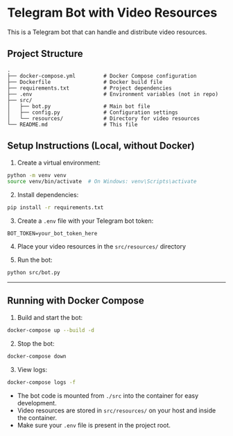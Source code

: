 # Telegram Bot with Video Resources

This is a Telegram bot that can handle and distribute video resources.

## Project Structure
```
.
├── docker-compose.yml         # Docker Compose configuration
├── Dockerfile                 # Docker build file
├── requirements.txt           # Project dependencies
├── .env                       # Environment variables (not in repo)
├── src/
│   ├── bot.py                 # Main bot file
│   ├── config.py              # Configuration settings
│   └── resources/             # Directory for video resources
└── README.md                  # This file
```

## Setup Instructions (Local, without Docker)

1. Create a virtual environment:
```bash
python -m venv venv
source venv/bin/activate  # On Windows: venv\Scripts\activate
```

2. Install dependencies:
```bash
pip install -r requirements.txt
```

3. Create a `.env` file with your Telegram bot token:
```
BOT_TOKEN=your_bot_token_here
```

4. Place your video resources in the `src/resources/` directory

5. Run the bot:
```bash
python src/bot.py
```

---

## Running with Docker Compose

1. Build and start the bot:
```bash
docker-compose up --build -d
```

2. Stop the bot:
```bash
docker-compose down
```

3. View logs:
```bash
docker-compose logs -f
```

- The bot code is mounted from `./src` into the container for easy development.
- Video resources are stored in `src/resources/` on your host and inside the container.
- Make sure your `.env` file is present in the project root. 